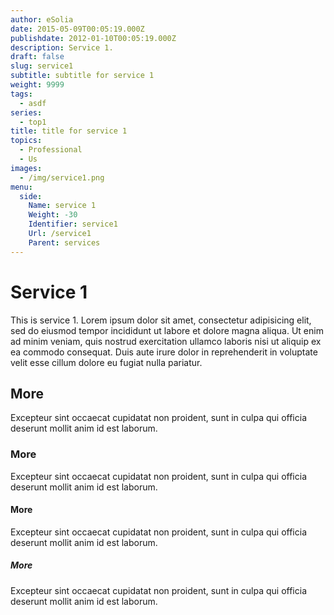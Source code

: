 ```yaml
---
author: eSolia
date: 2015-05-09T00:05:19.000Z
publishdate: 2012-01-10T00:05:19.000Z
description: Service 1.
draft: false
slug: service1
subtitle: subtitle for service 1
weight: 9999
tags:
  - asdf
series:
  - top1
title: title for service 1
topics:
  - Professional
  - Us
images:
  - /img/service1.png
menu:
  side:
    Name: service 1
    Weight: -30
    Identifier: service1
    Url: /service1
    Parent: services
---
```


# Service 1
This is service 1. Lorem ipsum dolor sit amet, consectetur adipisicing elit, sed do eiusmod tempor incididunt ut labore et dolore magna aliqua. Ut enim ad minim veniam, quis nostrud exercitation ullamco laboris nisi ut aliquip ex ea commodo consequat. Duis aute irure dolor in reprehenderit in voluptate velit esse cillum dolore eu fugiat nulla pariatur.

## More
Excepteur sint occaecat cupidatat non proident, sunt in culpa qui officia deserunt mollit anim id est laborum.

### More
Excepteur sint occaecat cupidatat non proident, sunt in culpa qui officia deserunt mollit anim id est laborum.

#### More
Excepteur sint occaecat cupidatat non proident, sunt in culpa qui officia deserunt mollit anim id est laborum.

##### More
Excepteur sint occaecat cupidatat non proident, sunt in culpa qui officia deserunt mollit anim id est laborum.
